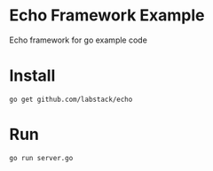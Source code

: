 # Echo Framework Example
Echo framework for go example code

# Install
```shell
go get github.com/labstack/echo
```
# Run
```shell
go run server.go
```


